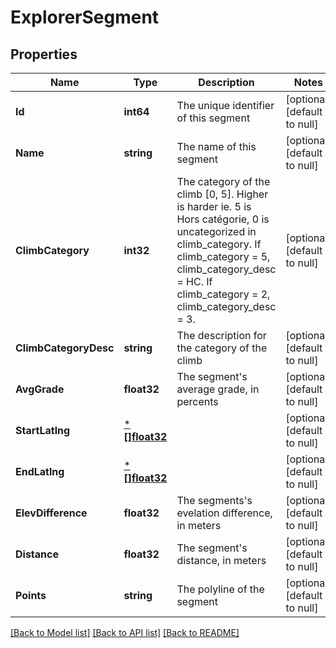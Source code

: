 # ExplorerSegment

## Properties
Name | Type | Description | Notes
------------ | ------------- | ------------- | -------------
**Id** | **int64** | The unique identifier of this segment | [optional] [default to null]
**Name** | **string** | The name of this segment | [optional] [default to null]
**ClimbCategory** | **int32** | The category of the climb [0, 5]. Higher is harder ie. 5 is Hors catégorie, 0 is uncategorized in climb_category. If climb_category &#x3D; 5, climb_category_desc &#x3D; HC. If climb_category &#x3D; 2, climb_category_desc &#x3D; 3. | [optional] [default to null]
**ClimbCategoryDesc** | **string** | The description for the category of the climb | [optional] [default to null]
**AvgGrade** | **float32** | The segment&#x27;s average grade, in percents | [optional] [default to null]
**StartLatlng** | [***[]float32**](array.md) |  | [optional] [default to null]
**EndLatlng** | [***[]float32**](array.md) |  | [optional] [default to null]
**ElevDifference** | **float32** | The segments&#x27;s evelation difference, in meters | [optional] [default to null]
**Distance** | **float32** | The segment&#x27;s distance, in meters | [optional] [default to null]
**Points** | **string** | The polyline of the segment | [optional] [default to null]

[[Back to Model list]](../README.md#documentation-for-models) [[Back to API list]](../README.md#documentation-for-api-endpoints) [[Back to README]](../README.md)

